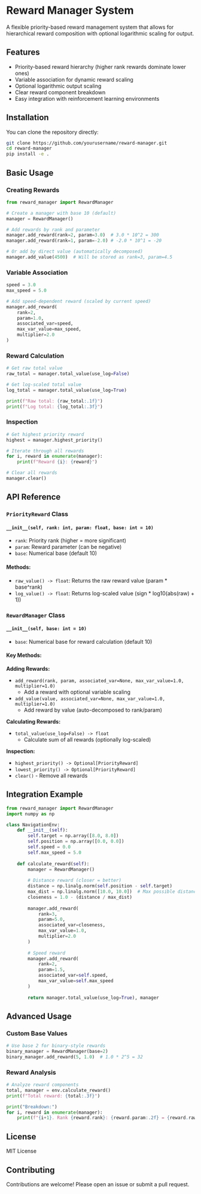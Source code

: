 # Reward Manager System

A flexible priority-based reward management system that allows for hierarchical reward composition with optional logarithmic scaling for output.

## Features

- Priority-based reward hierarchy (higher rank rewards dominate lower ones)
- Variable association for dynamic reward scaling
- Optional logarithmic output scaling
- Clear reward component breakdown
- Easy integration with reinforcement learning environments

## Installation

You can clone the repository directly:

```bash
git clone https://github.com/yourusername/reward-manager.git
cd reward-manager
pip install -e .
```

## Basic Usage

### Creating Rewards

```python
from reward_manager import RewardManager

# Create a manager with base 10 (default)
manager = RewardManager()

# Add rewards by rank and parameter
manager.add_reward(rank=2, param=3.0)  # 3.0 * 10^2 = 300
manager.add_reward(rank=1, param=-2.0) # -2.0 * 10^1 = -20

# Or add by direct value (automatically decomposed)
manager.add_value(4500)  # Will be stored as rank=3, param=4.5
```

### Variable Association

```python
speed = 3.0
max_speed = 5.0

# Add speed-dependent reward (scaled by current speed)
manager.add_reward(
    rank=2,
    param=1.0,
    associated_var=speed,
    max_var_value=max_speed,
    multiplier=2.0
)
```

### Reward Calculation

```python
# Get raw total value
raw_total = manager.total_value(use_log=False)

# Get log-scaled total value
log_total = manager.total_value(use_log=True)

print(f"Raw total: {raw_total:.1f}")
print(f"Log total: {log_total:.3f}")
```

### Inspection

```python
# Get highest priority reward
highest = manager.highest_priority()

# Iterate through all rewards
for i, reward in enumerate(manager):
    print(f"Reward {i}: {reward}")

# Clear all rewards
manager.clear()
```

## API Reference

### `PriorityReward` Class

#### `__init__(self, rank: int, param: float, base: int = 10)`
- `rank`: Priority rank (higher = more significant)
- `param`: Reward parameter (can be negative)
- `base`: Numerical base (default 10)

#### Methods:
- `raw_value() -> float`: Returns the raw reward value (param * base^rank)
- `log_value() -> float`: Returns log-scaled value (sign * log10(abs(raw) + 1))

### `RewardManager` Class

#### `__init__(self, base: int = 10)`
- `base`: Numerical base for reward calculation (default 10)

#### Key Methods:

**Adding Rewards:**
- `add_reward(rank, param, associated_var=None, max_var_value=1.0, multiplier=1.0)`
  - Add a reward with optional variable scaling
- `add_value(value, associated_var=None, max_var_value=1.0, multiplier=1.0)`
  - Add reward by value (auto-decomposed to rank/param)

**Calculating Rewards:**
- `total_value(use_log=False) -> float`
  - Calculate sum of all rewards (optionally log-scaled)
  
**Inspection:**
- `highest_priority() -> Optional[PriorityReward]`
- `lowest_priority() -> Optional[PriorityReward]`
- `clear()` - Remove all rewards

## Integration Example

```python
from reward_manager import RewardManager
import numpy as np

class NavigationEnv:
    def __init__(self):
        self.target = np.array([8.0, 8.0])
        self.position = np.array([0.0, 0.0])
        self.speed = 0.0
        self.max_speed = 5.0
        
    def calculate_reward(self):
        manager = RewardManager()
        
        # Distance reward (closer = better)
        distance = np.linalg.norm(self.position - self.target)
        max_dist = np.linalg.norm([10.0, 10.0])  # Max possible distance
        closeness = 1.0 - (distance / max_dist)
        
        manager.add_reward(
            rank=3,
            param=5.0,
            associated_var=closeness,
            max_var_value=1.0,
            multiplier=2.0
        )
        
        # Speed reward
        manager.add_reward(
            rank=2,
            param=1.5,
            associated_var=self.speed,
            max_var_value=self.max_speed
        )
        
        return manager.total_value(use_log=True), manager
```

## Advanced Usage

### Custom Base Values

```python
# Use base 2 for binary-style rewards
binary_manager = RewardManager(base=2)
binary_manager.add_reward(5, 1.0)  # 1.0 * 2^5 = 32
```

### Reward Analysis

```python
# Analyze reward components
total, manager = env.calculate_reward()
print(f"Total reward: {total:.3f}")

print("Breakdown:")
for i, reward in enumerate(manager):
    print(f"{i+1}. Rank {reward.rank}: {reward.param:.2f} = {reward.raw_value():.1f} (log: {reward.log_value():.3f})")
```

## License

MIT License

## Contributing

Contributions are welcome! Please open an issue or submit a pull request.
